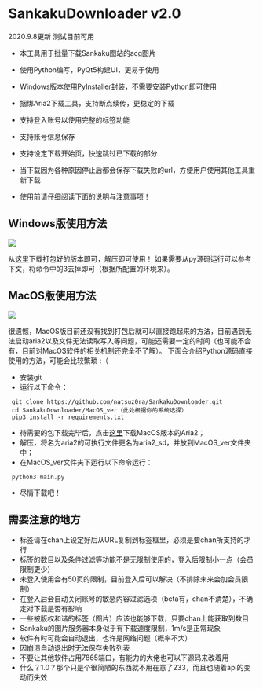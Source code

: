 # SankakuDownloader v2.0

2020.9.8更新 测试目前可用

- 本工具用于批量下载Sankaku图站的acg图片
- 使用Python编写，PyQt5构建UI，更易于使用
- Windows版本使用PyInstaller封装，不需要安装Python即可使用
- 捆绑Aria2下载工具，支持断点续传，更稳定的下载
- 支持登入账号以使用完整的标签功能
- 支持账号信息保存
- 支持设定下载开始页，快速跳过已下载的部分
- 当下载因为各种原因停止后都会保存下载失败的url，方便用户使用其他工具重新下载


- 使用前请仔细阅读下面的说明与注意事项！

## Windows版使用方法
![](https://github.com/natsuz0ra/SankakuDownloader/raw/master/win_example.png)

从[这里](https://github.com/natsuz0ra/SankakuDownloader/releases "这里")下载打包好的版本即可，解压即可使用！
如果需要从py源码运行可以参考下文，将命令中的3去掉即可（根据所配置的环境来）。

## MacOS版使用方法
![](https://github.com/natsuz0ra/SankakuDownloader/raw/master/mac_example.png)

很遗憾，MacOS版目前还没有找到打包后就可以直接跑起来的方法，目前遇到无法启动aria2以及文件无法读取写入等问题，可能还需要一定的时间（也可能不会有，目前对MacOS软件的相关机制还完全不了解）。
下面会介绍Python源码直接使用的方法，可能会比较繁琐 :（

- 安装git
- 运行以下命令：

```shell
 git clone https://github.com/natsuz0ra/SankakuDownloader.git
 cd SankakuDownloader/MacOS_ver（此处根据你的系统选择）
 pip3 install -r requirements.txt
```
- 待需要的包下载完毕后，点击[这里](https://github.com/aria2/aria2/releases/tag/release-1.35.0 "这里")下载MacOS版本的Aria2；
- 解压，将名为aria2的可执行文件更名为aria2_sd，并放到MacOS_ver文件夹中；
- 在MacOS_ver文件夹下运行以下命令运行：

```shell
 python3 main.py
```
- 尽情下载吧！

## 需要注意的地方
- 标签请在chan上设定好后从URL复制到标签框里，必须是要chan所支持的才行
- 标签的数目以及条件过滤等功能不是无限制使用的，登入后限制小一点（会员限制更少）
- 未登入使用会有50页的限制，目前登入后可以解决（不排除未来会加会员限制）
- 在登入后会自动关闭账号的敏感内容过滤选项（beta有，chan不清楚），不确定对下载是否有影响
- 一些被版权和谐的标签（图片）应该也能够下载，只要chan上能获取到数目
- Sankaku的图片服务器本身似乎有下载速度限制，1m/s是正常现象
- 软件有时可能会自动退出，也许是网络问题（概率不大）
- 因崩溃自动退出时无法保存失败列表
- 不要让其他软件占用7865端口，有能力的大佬也可以下源码来改着用
- 什么？1.0？那个只是个很简陋的东西就不用在意了233，而且也随着api的变动而失效
